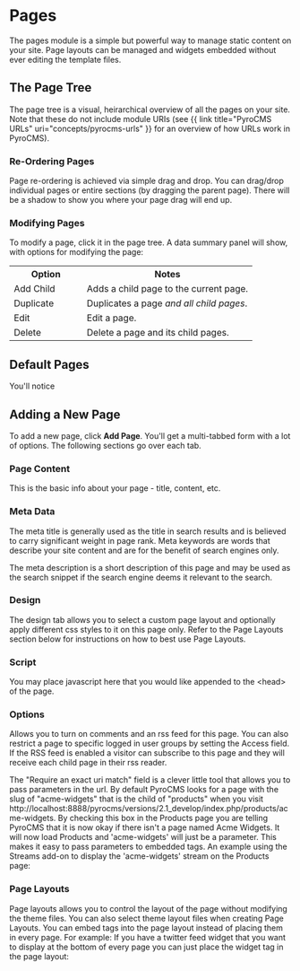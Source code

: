 # Pages

The pages module is a simple but powerful way to manage static content on your site. Page layouts can be managed and widgets embedded without ever editing the template files.

## The Page Tree

The page tree is a visual, heirarchical overview of all the pages on your site. Note that these do not include module URIs (see {{ link title="PyroCMS URLs" uri="concepts/pyrocms-urls" }} for an overview of how URLs work in PyroCMS).

### Re-Ordering Pages

Page re-ordering is achieved via simple drag and drop. You can drag/drop individual pages or entire sections (by dragging the parent page). There will be a shadow to show you where your page drag will end up.

### Modifying Pages

To modify a page, click it in the page tree. A data summary panel will show, with options for modifying the page:

<table>
	<tr>
		<th width="30%">Option</th>
		<th>Notes</th>
	</tr>
	<tr>
		<td>Add Child</td>
		<td>Adds a child page to the current page.</td>
	</tr>
	<tr>
		<td>Duplicate</td>
		<td>Duplicates a page <em>and all child pages</em>.</td>
	</tr>
	<tr>
		<td>Edit</td>
		<td>Edit a page.</td>
	</tr>
	<tr>
		<td>Delete</td>
		<td>Delete a page and its child pages.</td>
	</tr>
</table>

## Default Pages

You'll notice 

## Adding a New Page

To add a new page, click **Add Page**. You'll get a multi-tabbed form with a lot of options. The following sections go over each tab.

### Page Content

This is the basic info about your page - title, content, etc.

### Meta Data

The meta title is generally used as the title in search results and is believed to carry significant weight in page rank.
Meta keywords are words that describe your site content and are for the benefit of search engines only.

The meta description is a short description of this page and may be used as the search snippet if the search engine deems it relevant to the search.

### Design

The design tab allows you to select a custom page layout and optionally apply different css styles to it on this page only. Refer to the Page Layouts section below for instructions on how to best use Page Layouts.

### Script

You may place javascript here that you would like appended to the &lt;head&gt; of the page.

### Options

Allows you to turn on comments and an rss feed for this page. You can also restrict a page to specific logged in user groups by setting the Access field. If the RSS feed is enabled a visitor can subscribe to this page and they will receive each child page in their rss reader.

The "Require an exact uri match" field is a clever little tool that allows you to pass parameters in the url. By default PyroCMS looks for a page with the slug of "acme-widgets" that is the child of "products" when you visit http://localhost:8888/pyrocms/versions/2.1_develop/index.php/products/acme-widgets. By checking this box in the Products page you are telling PyroCMS that it is now okay if there isn't a page named Acme Widgets. It will now load Products and 'acme-widgets' will just be a parameter. This makes it easy to pass parameters to embedded tags. An example using the Streams add-on to display the 'acme-widgets' stream on the Products page:

### Page Layouts

Page layouts allows you to control the layout of the page without modifying the theme files. You can also select theme layout files when creating Page Layouts. You can embed tags into the page layout instead of placing them in every page. For example: If you have a twitter feed widget that you want to display at the bottom of every page you can just place the widget tag in the page layout:


